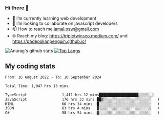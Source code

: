 ### Hi there 👋

<!--
**padepokanpenguin/padepokanpenguin** is a ✨ _special_ ✨ repository because its `README.md` (this file) appears on your GitHub profile.
-->

- 🌱 I’m currently learning  web development
- 👯 I’m looking to collaborate on javascript developers
- 📫 How to reach me jamal.psw@gmail.com
- 🌐 Reach my blog:
   https://tripletwinsco.medium.com/ and
   https://padepokanpenguin.github.io/

![Anurag's github stats](https://github-readme-stats.vercel.app/api?username=padepokanpenguin&count_private=true&disable_animations=false&show_icons=true&theme=default)
[![Top Langs](https://github-readme-stats.vercel.app/api/top-langs/?username=padepokanpenguin&theme=default&layout=compact)](https://github.com/padepokanpenguin)

## My coding stats

<!--START_SECTION:waka-->

```txt
From: 16 August 2022 - To: 10 September 2024

Total Time: 1,947 hrs 13 mins

TypeScript                1,411 hrs 12 mins██████████████████░░░░░░░   72.47 %
JavaScript                176 hrs 33 mins ██▒░░░░░░░░░░░░░░░░░░░░░░   09.07 %
HTML                      66 hrs 34 mins  █░░░░░░░░░░░░░░░░░░░░░░░░   03.42 %
JSON                      63 hrs 4 mins   ▓░░░░░░░░░░░░░░░░░░░░░░░░   03.24 %
C#                        58 hrs 54 mins  ▓░░░░░░░░░░░░░░░░░░░░░░░░   03.03 %
```

<!--END_SECTION:waka-->



